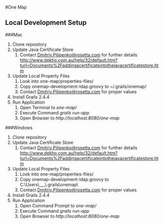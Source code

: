 #One Map

## Local Development Setup

###Mac

1. Clone repository
2. Update Java Certificate Store
	1. Contact Dmitriy.Pilipenko@rosetta.com for further details
	  http://www.dekho.com.au/help/32/default.htm?turl=Documents%2Faddingacertificateintothejavacertificatestore.htm
3. Update Local Property Files
	1. Look into one-map/properties-files/
	2. Copy onemap-development-ldap.groovy to ~/.grails/onemap/
	3. Contact Dmitriy.Pilipenko@rosetta.com for proper values
4. Install Grails 2.4.4
5. Run Application
	1. Open Terminal to _one-map/_
	2. Execute Command _grails run-app_
	3. Open Browser to _http://localhost:8080/one-map_
	
###Windows
1. Clone repository
2. Update Java Certificate Store
	1. Contact Dmitriy.Pilipenko@rosetta.com for further details
	  http://www.dekho.com.au/help/32/default.htm?turl=Documents%2Faddingacertificateintothejavacertificatestore.htm
3. Update Local Property Files
	1. Look into one-map/properties-files/
	2. Copy onemap-development-ldap.groovy to C:\Users\\___\\.grails\onemap\
	3. Contact Dmitriy.Pilipenko@rosetta.com for proper values
4. Install Grails 2.4.4
5. Run Application
	1. Open Command Prompt to _one-map/_
	2. Execute Command _grails run-app_
	3. Open Browser to _http://localhost:8080/one-map_